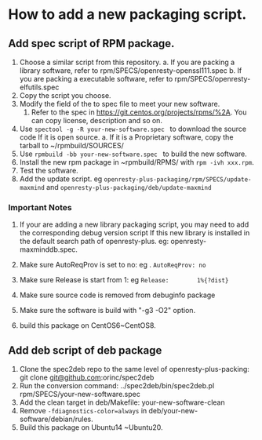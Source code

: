 # How to add a new packaging script.

## Add spec script of RPM package.

1. Choose a similar script from this repository.
   a. If you are packing a library software, refer to rpm/SPECS/openresty-openssl111.spec
   b. If you are packing a executable software, refer to rpm/SPECS/openresty-elfutils.spec
2. Copy the script you choose.
3. Modify the field of the to spec file to meet your new software.
   1. Refer to the spec in https://git.centos.org/projects/rpms/%2A. You can copy license, description and so on.
4. Use `spectool -g -R your-new-software.spec ` to download the source code If it is open source.
   a. If it is a Proprietary software, copy the tarball to ~/rpmbuild/SOURCES/
5. Use `rpmbuild -bb your-new-software.spec ` to build the new software.
6. Install the new rpm package in ~rpmbuild/RPMS/ with `rpm -ivh xxx.rpm`.
7. Test the software.
8. Add the update script.  eg `openresty-plus-packaging/rpm/SPECS/update-maxmind` and ``openresty-plus-packaging/deb/update-maxmind``

### Important Notes

1. If your are adding a new library packaging script, you may need to add the corresponding debug version script If this new library is installed in the default search path of openresty-plus.  eg: openresty-maxminddb.spec.

2. Make sure AutoReqProv is set to no: eg . `AutoReqProv: no`

3. Make sure Release is start from 1: eg `Release:        1%{?dist}`

4. Make sure source code is removed from debuginfo package

5. Make sure the software is build with "-g3 -O2" option.
6. build this package on CentOS6~CentOS8.

## Add deb script of deb package

1. Clone the spec2deb repo to the same level of openresty-plus-packing:  git clone git@github.com:orinc/spec2deb
2. Run the conversion command: ../spec2deb/bin/spec2deb.pl rpm/SPECS/your-new-software.spec
3. Add the clean target in deb/Makefile: your-new-software-clean
4. Remove `-fdiagnostics-color=always`  in deb/your-new-software/debian/rules.
5. Build this package on Ubuntu14 ~Ubuntu20.

